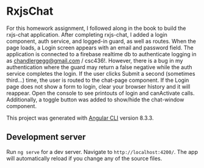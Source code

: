 # RxjsChat

For this homework assignment, I followed along in the book to build the rxjs-chat application. After completing rxjs-chat, I added a login component, auth service, and logged-in guard, as well as routes. When the page loads, a Login screen appears with an email and password field. The application is connected to a firebase realtime db to authenticate logging in as chandlergegg@gmail.com / csc436!. However, there is a bug in my authentication where the guard may return a false negative while the auth service completes the login. If the user clicks Submit a second (sometimes third...) time, the user is routed to the chat-page component. If the Login page does not show a form to login, clear your browser history and it will reappear. Open the console to see printouts of login and canActivate calls. Additionally, a toggle button was added to show/hide the chat-window component.



This project was generated with [Angular CLI](https://github.com/angular/angular-cli) version 8.3.3.

## Development server

Run `ng serve` for a dev server. Navigate to `http://localhost:4200/`. The app will automatically reload if you change any of the source files.